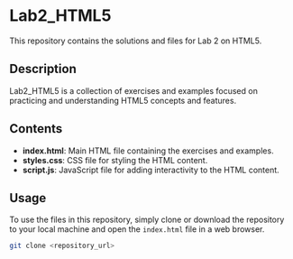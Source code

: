 # Lab2_HTML5

This repository contains the solutions and files for Lab 2 on HTML5.

## Description

Lab2_HTML5 is a collection of exercises and examples focused on practicing and understanding HTML5 concepts and features.

## Contents

- **index.html**: Main HTML file containing the exercises and examples.
- **styles.css**: CSS file for styling the HTML content.
- **script.js**: JavaScript file for adding interactivity to the HTML content.

## Usage

To use the files in this repository, simply clone or download the repository to your local machine and open the `index.html` file in a web browser.

```bash
git clone <repository_url>
